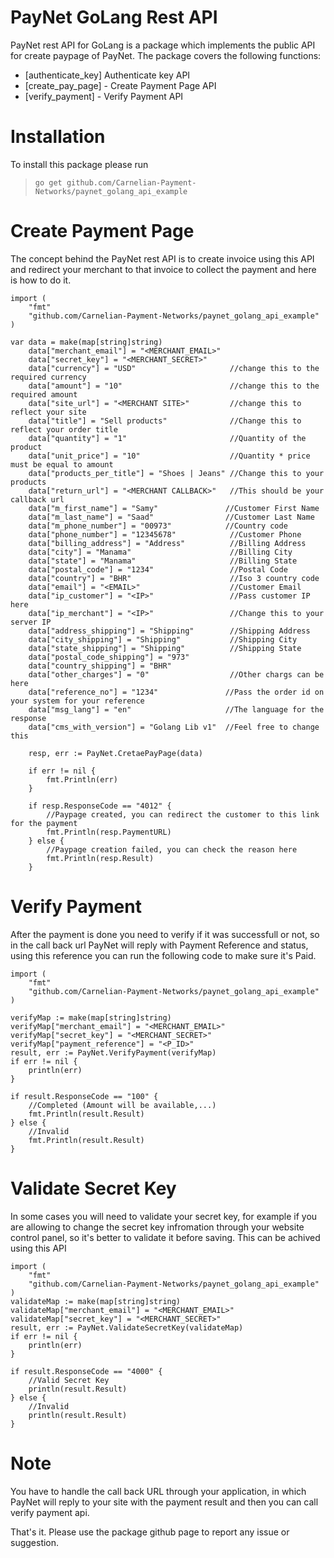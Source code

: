 # PayNet GoLang Rest API

PayNet rest API for GoLang is a package which implements the public API for create paypage of PayNet.
The package covers the following functions:
  - [authenticate_key] Authenticate key API
  - [create_pay_page] - Create Payment Page API
  - [verify_payment] - Verify Payment API

# Installation
To install this package please run
> `go get github.com/Carnelian-Payment-Networks/paynet_golang_api_example`

# Create Payment Page
The concept behind the PayNet rest API is to create invoice using this API and redirect your merchant to that invoice to collect the payment and here is how to do it.
```golang
import (
	"fmt"
	"github.com/Carnelian-Payment-Networks/paynet_golang_api_example"
)

var data = make(map[string]string)
	data["merchant_email"] = "<MERCHANT_EMAIL>"
	data["secret_key"] = "<MERCHANT_SECRET>"
	data["currency"] = "USD"                     //change this to the required currency
	data["amount"] = "10"                        //change this to the required amount
	data["site_url"] = "<MERCHANT SITE>"         //change this to reflect your site
	data["title"] = "Sell products"              //Change this to reflect your order title
	data["quantity"] = "1"                       //Quantity of the product
	data["unit_price"] = "10"                    //Quantity * price must be equal to amount
	data["products_per_title"] = "Shoes | Jeans" //Change this to your products
	data["return_url"] = "<MERCHANT CALLBACK>"   //This should be your callback url
	data["m_first_name"] = "Samy"               //Customer First Name
	data["m_last_name"] = "Saad"                //Customer Last Name
	data["m_phone_number"] = "00973"            //Country code
	data["phone_number"] = "12345678"            //Customer Phone
	data["billing_address"] = "Address"          //Billing Address
	data["city"] = "Manama"                      //Billing City
	data["state"] = "Manama"                     //Billing State
	data["postal_code"] = "1234"                 //Postal Code
	data["country"] = "BHR"                      //Iso 3 country code
	data["email"] = "<EMAIL>"                    //Customer Email
	data["ip_customer"] = "<IP>"                 //Pass customer IP here
	data["ip_merchant"] = "<IP>"                 //Change this to your server IP
	data["address_shipping"] = "Shipping"        //Shipping Address
	data["city_shipping"] = "Shipping"           //Shipping City
	data["state_shipping"] = "Shipping"          //Shipping State
	data["postal_code_shipping"] = "973"
	data["country_shipping"] = "BHR"
	data["other_charges"] = "0"                  //Other chargs can be here
	data["reference_no"] = "1234"               //Pass the order id on your system for your reference
	data["msg_lang"] = "en"                     //The language for the response
	data["cms_with_version"] = "Golang Lib v1"  //Feel free to change this

	resp, err := PayNet.CretaePayPage(data)

	if err != nil {
		fmt.Println(err)
	}

	if resp.ResponseCode == "4012" {
        //Paypage created, you can redirect the customer to this link for the payment
		fmt.Println(resp.PaymentURL)
	} else {
        //Paypage creation failed, you can check the reason here
		fmt.Println(resp.Result)
	}
```

# Verify Payment
After the payment is done you need to verify if it was successfull or not, so in the call back url PayNet will reply with Payment Reference and status, using this reference you can run the following code to make sure it's Paid.
``` golang
import (
	"fmt"
	"github.com/Carnelian-Payment-Networks/paynet_golang_api_example"
)

verifyMap := make(map[string]string)
verifyMap["merchant_email"] = "<MERCHANT_EMAIL>"
verifyMap["secret_key"] = "<MERCHANT_SECRET>"
verifyMap["payment_reference"] = "<P_ID>"
result, err := PayNet.VerifyPayment(verifyMap)
if err != nil {
	println(err)
}

if result.ResponseCode == "100" {
	//Completed (Amount will be available,...)
	fmt.Println(result.Result)
} else {
	//Invalid
	fmt.Println(result.Result)
}
```
# Validate Secret Key
In some cases you will need to validate your secret key, for example if you are allowing to change the secret key infromation through your website control panel, so it's better to validate it before saving. This can be achived using this API
``` golang
import (
	"fmt"
	"github.com/Carnelian-Payment-Networks/paynet_golang_api_example"
)
validateMap := make(map[string]string)
validateMap["merchant_email"] = "<MERCHANT_EMAIL>"
validateMap["secret_key"] = "<MERCHANT_SECRET>"
result, err := PayNet.ValidateSecretKey(validateMap)
if err != nil {
	println(err)
}

if result.ResponseCode == "4000" {
	//Valid Secret Key
	println(result.Result)
} else {
	//Invalid
	println(result.Result)
}

```

# Note
You have to handle the call back URL through your application, in which PayNet will reply to your site with the payment result and then you can call verify payment api.

That's it.
Please use the package github page to report any issue or suggestion.